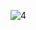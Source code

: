 ![4](https://github.com/VanHoang110802/ABCXYZ/assets/108053955/3fdcad9a-f392-4e2b-a93e-4493fabd3278)
